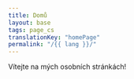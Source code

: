 ```yaml
---
title: Domů
layout: base
tags: page_cs
translationKey: "homePage"
permalink: "/{{ lang }}/"
---
```

Vítejte na mých osobních stránkách!